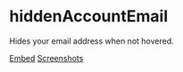 # hiddenAccountEmail

Hides your email address when not hovered.

[Embed](https://rawgit.com/intrnl/discordAdditions/master/hiddenAccountEmail/themefile.css) [Screenshots](https://imgur.com/a/hfWsb)